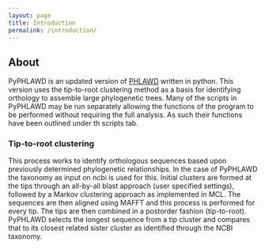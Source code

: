 ```yaml
---
layout: page
title: Introduction
permalink: /introduction/
---
```


## About
PyPHLAWD is an updated version of [PHLAWD](https://github.com/blackrim/phlawd) written in python. This version uses the tip-to-root clustering method as a basis for identifying orthology to assemble large phylogenetic trees. Many of the scripts in PyPHLAWD may be run separately 
allowing the functions of the program to be performed without requiring the full analysis. As such their functions have been outlined under th scripts tab.

### Tip-to-root clustering
This process works to identify orthologous sequences based upon previously determined phylogenetic relationships. In the case of PyPHLAWD the taxonomy
as input on ncbi is used for this. Initial clusters are formed at the tips through an all-by-all blast approach (user specified settings), followed by a Markov clustering 
approach as implemented in MCL. The sequences are then aligned using MAFFT and this process is performed for every tip. The tips are then combined in a
postorder fashion (tip-to-root). PyPHLAWD selects the longest sequence from a tip cluster and compares that to its closest related sister cluster as identified
through the NCBI taxonomy.   


